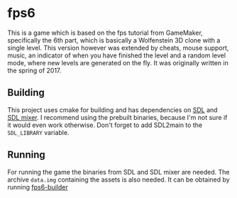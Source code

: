 # fps6
This is a game which is based on the fps tutorial from GameMaker, specifically the 6th part, which is basically a Wolfenstein 3D clone with a single level. This version however was extended by cheats, mouse support, music, an indicator of when you have finished the level and a random level mode, where new levels are generated on the fly. It was originally written in the spring of 2017.

## Building
This project uses cmake for building and has dependencies on [SDL](https://www.libsdl.org/) and [SDL mixer](https://www.libsdl.org/projects/SDL_mixer/). I recommend using the prebuilt binaries, because I'm not sure if it would even work otherwise. Don't forget to add SDL2main to the `SDL_LIBRARY` variable.

## Running
For running the game the binaries from SDL and SDL mixer are needed. The archive `data.img` containing the assets is also needed. It can be obtained by running [fps6-builder](https://github.com/falki147/fps6-assets)
